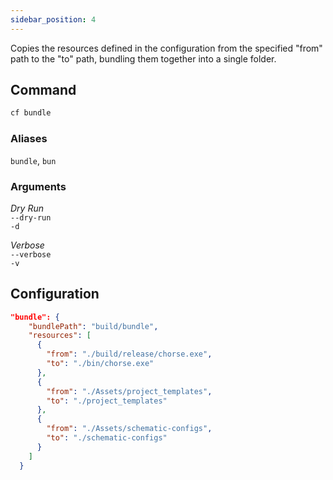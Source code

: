 ```yaml
---
sidebar_position: 4
---
```


Copies the resources defined in the configuration from the specified "from" path to the "to" path, bundling them together into a single folder.

## Command

```bash
cf bundle
```

### Aliases

`bundle`, `bun`

### Arguments

_Dry Run_  
`--dry-run`  
`-d`

_Verbose_  
`--verbose`  
`-v`

## Configuration

```json
"bundle": {
    "bundlePath": "build/bundle",
    "resources": [
      {
        "from": "./build/release/chorse.exe",
        "to": "./bin/chorse.exe"
      },
      {
        "from": "./Assets/project_templates",
        "to": "./project_templates"
      },
      {
        "from": "./Assets/schematic-configs",
        "to": "./schematic-configs"
      }
    ]
  }
```
